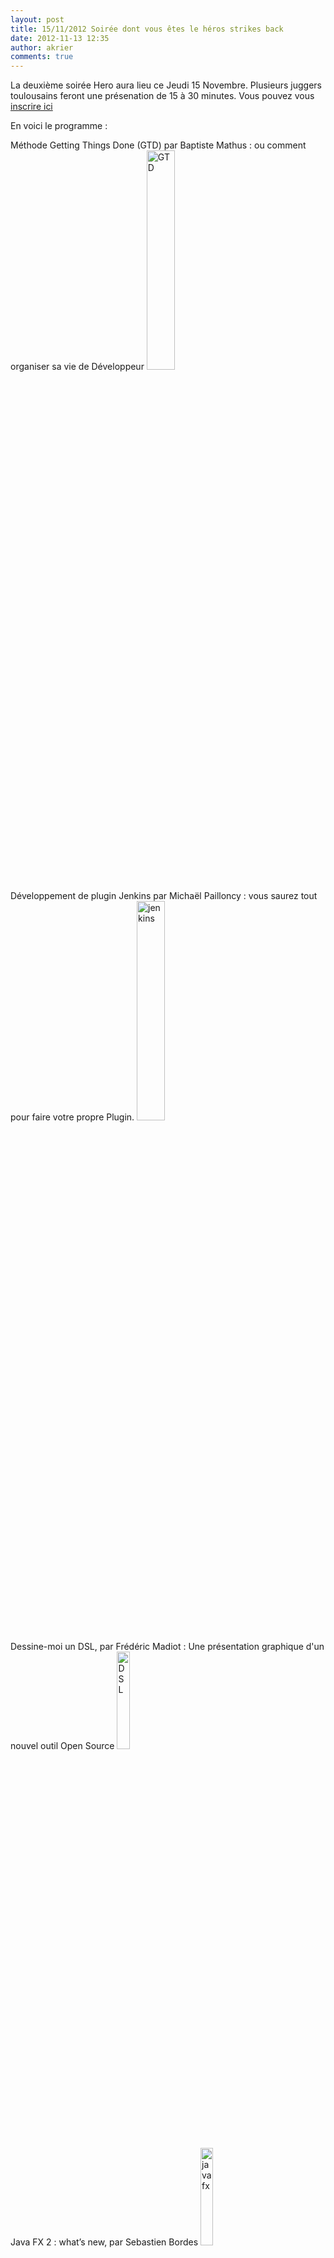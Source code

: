 ```yaml
---
layout: post
title: 15/11/2012 Soirée dont vous êtes le héros strikes back
date: 2012-11-13 12:35
author: akrier
comments: true
---
```

La deuxième soirée Hero aura lieu ce Jeudi 15 Novembre. Plusieurs juggers toulousains feront une présenation de 15 à 30 minutes. 
Vous pouvez vous <a href="http://www.jugevents.org/jugevents/event/47992">inscrire ici</a>

En voici le programme : 

Méthode Getting Things Done (GTD) par Baptiste Mathus : ou comment organiser sa vie de Développeur
<img width="30%" src="http://upload.wikimedia.org/wikipedia/commons/thumb/d/d8/Orga_GTD.svg/220px-Orga_GTD.svg.png" alt="GTD" />


Développement de plugin Jenkins par Michaël Pailloncy : vous saurez tout pour faire votre propre Plugin.
<img width="30%" src="http://jenkins-ci.org/sites/default/files/jenkins_logo.png" alt="jenkins" />


Dessine-moi un DSL, par Frédéric Madiot : Une présentation graphique d'un nouvel outil Open Source
<img width="20%" src="https://encrypted-tbn1.gstatic.com/images?q=tbn:ANd9GcSFq8KsUIgy1l_bm6ShCKSQos-_oIdwzzwBiBJehAKS3zmbD9uE" alt="DSL" />

Java FX 2 : what’s new, par Sebastien Bordes
<img width="20%" src="http://upload.wikimedia.org/wikipedia/en/3/39/JavaFX.png" alt="javafx" />


Suit Case Class en Scala, par Didier Plaindoux : Scala pris petit bout par petit bout
<img src="http://upload.wikimedia.org/wikipedia/fr/thumb/6/6f/Scala.png/131px-Scala.png" alt="scala" />


